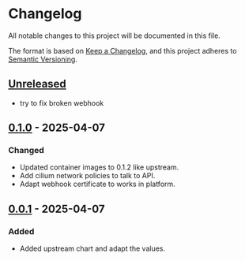 # Changelog

All notable changes to this project will be documented in this file.

The format is based on [Keep a Changelog](https://keepachangelog.com/en/1.0.0/),
and this project adheres to [Semantic Versioning](https://semver.org/spec/v2.0.0.html).

## [Unreleased]

- try to fix broken webhook

## [0.1.0] - 2025-04-07

### Changed

- Updated container images to 0.1.2 like upstream.
- Add cilium network policies to talk to API.
- Adapt webhook certificate to works in platform.

## [0.0.1] - 2025-04-07

### Added

- Added upstream chart and adapt the values.

[Unreleased]: https://github.com/giantswarm/nos-app/compare/v0.1.0...HEAD
[0.1.0]: https://github.com/giantswarm/nos-app/compare/v0.0.1...v0.1.0
[0.0.1]: https://github.com/giantswarm/nos-app/releases/tag/v0.0.1
